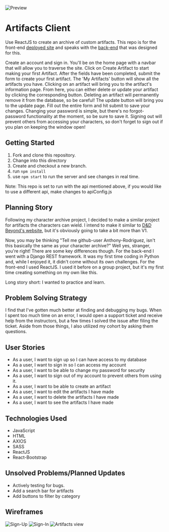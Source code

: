 ![Preview](https://i.imgur.com/gkuiOQl.png)
# Artifacts Client

Use ReactJS to create an archive of custom artifacts. This repo is for the front-end [deployed site](https://anthony-rodriguez.github.io/artifacts/) and speaks with the [back-end](https://github.com/Anthony-Rodriguez/artifacts-api) that was designed for this.

Create an account and sign in. You'll be on the home page with a navbar that will allow you to traverse the site. Click on Create Artifact to start making your first Artifact. After the fields have been completed, submit the form to create your first artifact. The 'My Artifacts' button will show all the artifacts you have. Clicking on an artifact will bring you to the artifact's information page. From here, you can either delete or update your artifact by clicking the corresponding button. Deleting an artifact will permanently remove it from the database, so be careful! The update button will bring you to the update page. Fill out the entire form and hit submit to save your changes. Changing your password is simple, but there's no forgot-password functionality at the moment, so be sure to save it. Signing out will prevent others from accessing your characters, so don't forget to sign out if you plan on keeping the window open!

## Getting Started

1. Fork and clone this repository.
1. Change into this directory
1. Create and checkout a new branch.
1. run `npm install`
1. use `npm start` to run the server and see changes in real time.

Note: This repo is set to run with the api mentioned above, if you would like to use a different api, make changes to apiConfig.js

## Planning Story

Following my character archive project, I decided to make a similar project for artifacts the characters can wield. I intend to make it similar to [D&D Beyond's website](https://www.dndbeyond.com/magic-items), but it's obviously going to take a bit more than V1.

Now, you may be thinking "Tell me github-user Anthony-Rodriguez, isn't this basically the same as your character archive?" Well yes, stranger, you're right! There are some key differences though. For the back-end I went with a Django REST framework. It was my first time coding in Python and, while I enjoyed it, it didn't come without its own challenges. For the front-end I used ReactJS. I used it before on a group project, but it's my first time creating something on my own like this.

Long story short: I wanted to practice and learn.

## Problem Solving Strategy

I find that I've gotten much better at finding and debugging my bugs. When I spent too much time on an error, I would open a support ticket and receive help from the instructors, but a few times I solved the issue after filing the ticket. Aside from those things, I also utilized my cohort by asking them questions.

## User Stories

- As a user, I want to sign up so I can have access to my database
- As a user, I want to sign in so I can access my account
- As a user, I want to be able to change my password for security
- As a user, I want to sign out of my account to prevent others from using it.
- As a user, I want to be able to create an artifact
- As a user, I want to edit the artifacts I have made
- As a user, I want to delete the artifacts I have made
- As a user, I want to see the artifacts I have made

## Technologies Used

- JavaScript
- HTML
- AXIOS
- SASS
- ReactJS
- React-Bootstrap

## Unsolved Problems/Planned Updates

- Actively testing for bugs.
- Add a search bar for artifacts
- Add buttons to filter by category


## Wireframes

![Sign-Up](https://i.imgur.com/6f6wCPl.png)
![Sign-In](https://i.imgur.com/58qgrEG.png)
![Artifacts view](https://i.imgur.com/3TJzwQg.png)
